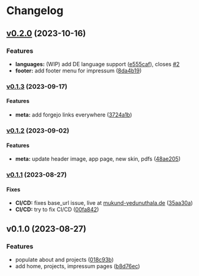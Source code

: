 # Changelog

## [v0.2.0](https://git.mukund-yedunuthala.de/mukund-yedunuthala/portfolio-zola-tabi/compare/v0.1.3...v0.2.0) (2023-10-16)

### Features

* **languages:** (WIP) add DE language support
([e555caf](https://git.mukund-yedunuthala.de/mukund-yedunuthala/portfolio-zola-tabi/commit/e555cafc8cb6ba136c63172070d57d5ce77dc85b)),
closes
[#2](https://git.mukund-yedunuthala.de/mukund-yedunuthala/portfolio-zola-tabi/issues/2)
* **footer:** add footer menu for impressum
([8da4b19](https://git.mukund-yedunuthala.de/mukund-yedunuthala/portfolio-zola-tabi/commit/8da4b1966d0912207453704be194449e0165b5f3))

### [v0.1.3](https://git.mukund-yedunuthala.de/mukund-yedunuthala/portfolio-zola-tabi/compare/v0.1.2...v0.1.3) (2023-09-17)

#### Features

* **meta:** add forgejo links everywhere
([3724a1b](https://git.mukund-yedunuthala.de/mukund-yedunuthala/portfolio-zola-tabi/commit/3724a1b6dde71aa3c58e719cae0fb9b9ee6318f5))

### [v0.1.2](https://git.mukund-yedunuthala.de/mukund-yedunuthala/portfolio-zola-tabi/compare/v0.1.1...v0.1.2) (2023-09-02)

#### Features

* **meta:** update header image, app page, new skin, pdfs
([48ae205](https://git.mukund-yedunuthala.de/mukund-yedunuthala/portfolio-zola-tabi/commit/48ae205f43229fc1c7bd13061f97f1fc6e71170b))

### [v0.1.1](https://git.mukund-yedunuthala.de/mukund-yedunuthala/portfolio-zola-tabi/compare/v0.1.0...v0.1.1) (2023-08-27)

#### Fixes

* **CI/CD:** fixes base_url issue, live at
[mukund-yedunuthala.de](mukund-yedunuthala.de)
([35aa30a](https://git.mukund-yedunuthala.de/mukund-yedunuthala/portfolio-zola-tabi/commit/35aa30a826f3b832575e8fa973b853731d41ebe3))
* **CI/CD:** try to fix CI/CD
([00fa842](https://git.mukund-yedunuthala.de/mukund-yedunuthala/portfolio-zola-tabi/commit/00fa842f5889c659a03acd41bc1b81f2c16b48b2))

## v0.1.0 (2023-08-27)

### Features

* populate about and projects
([018c93b](https://git.mukund-yedunuthala.de/mukund-yedunuthala/portfolio-zola-tabi/commit/018c93b14889ff4b76d4320f9fc85bc19a3bd276))
* add home, projects, impressum pages
([b8d76ec](https://git.mukund-yedunuthala.de/mukund-yedunuthala/portfolio-zola-tabi/commit/b8d76eccc8cab23b757dada8b9d5d7274942b822))
